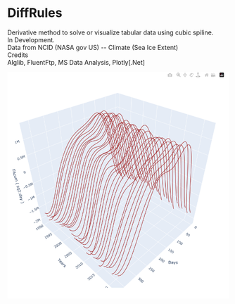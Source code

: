 # DiffRules    
Derivative method to solve or visualize tabular data using cubic spiline.   
In Development.   
Data from NCID (NASA gov US) -- Climate (Sea Ice Extent)     
Credits    
Alglib, FluentFtp, MS Data Analysis, Plotly[.Net]    
     
![Image](./img/Profile.jpg.png)
